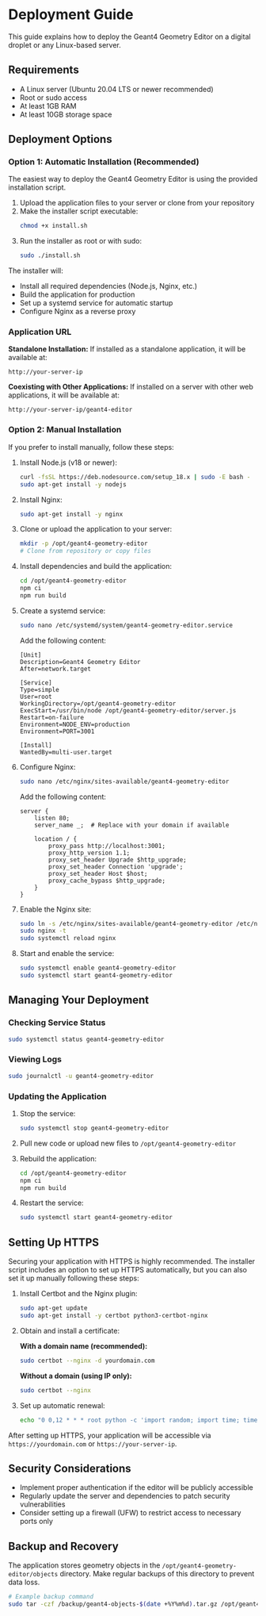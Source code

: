 # Deployment Guide

This guide explains how to deploy the Geant4 Geometry Editor on a digital droplet or any Linux-based server.

## Requirements

- A Linux server (Ubuntu 20.04 LTS or newer recommended)
- Root or sudo access
- At least 1GB RAM
- At least 10GB storage space

## Deployment Options

### Option 1: Automatic Installation (Recommended)

The easiest way to deploy the Geant4 Geometry Editor is using the provided installation script.

1. Upload the application files to your server or clone from your repository
2. Make the installer script executable:
   ```bash
   chmod +x install.sh
   ```
3. Run the installer as root or with sudo:
   ```bash
   sudo ./install.sh
   ```

The installer will:
- Install all required dependencies (Node.js, Nginx, etc.)
- Build the application for production
- Set up a systemd service for automatic startup
- Configure Nginx as a reverse proxy

### Application URL

**Standalone Installation:**
If installed as a standalone application, it will be available at:
```
http://your-server-ip
```

**Coexisting with Other Applications:**
If installed on a server with other web applications, it will be available at:
```
http://your-server-ip/geant4-editor
```

### Option 2: Manual Installation

If you prefer to install manually, follow these steps:

1. Install Node.js (v18 or newer):
   ```bash
   curl -fsSL https://deb.nodesource.com/setup_18.x | sudo -E bash -
   sudo apt-get install -y nodejs
   ```

2. Install Nginx:
   ```bash
   sudo apt-get install -y nginx
   ```

3. Clone or upload the application to your server:
   ```bash
   mkdir -p /opt/geant4-geometry-editor
   # Clone from repository or copy files
   ```

4. Install dependencies and build the application:
   ```bash
   cd /opt/geant4-geometry-editor
   npm ci
   npm run build
   ```

5. Create a systemd service:
   ```bash
   sudo nano /etc/systemd/system/geant4-geometry-editor.service
   ```
   
   Add the following content:
   ```
   [Unit]
   Description=Geant4 Geometry Editor
   After=network.target

   [Service]
   Type=simple
   User=root
   WorkingDirectory=/opt/geant4-geometry-editor
   ExecStart=/usr/bin/node /opt/geant4-geometry-editor/server.js
   Restart=on-failure
   Environment=NODE_ENV=production
   Environment=PORT=3001

   [Install]
   WantedBy=multi-user.target
   ```

6. Configure Nginx:
   ```bash
   sudo nano /etc/nginx/sites-available/geant4-geometry-editor
   ```
   
   Add the following content:
   ```
   server {
       listen 80;
       server_name _;  # Replace with your domain if available

       location / {
           proxy_pass http://localhost:3001;
           proxy_http_version 1.1;
           proxy_set_header Upgrade $http_upgrade;
           proxy_set_header Connection 'upgrade';
           proxy_set_header Host $host;
           proxy_cache_bypass $http_upgrade;
       }
   }
   ```

7. Enable the Nginx site:
   ```bash
   sudo ln -s /etc/nginx/sites-available/geant4-geometry-editor /etc/nginx/sites-enabled/
   sudo nginx -t
   sudo systemctl reload nginx
   ```

8. Start and enable the service:
   ```bash
   sudo systemctl enable geant4-geometry-editor
   sudo systemctl start geant4-geometry-editor
   ```

## Managing Your Deployment

### Checking Service Status

```bash
sudo systemctl status geant4-geometry-editor
```

### Viewing Logs

```bash
sudo journalctl -u geant4-geometry-editor
```

### Updating the Application

1. Stop the service:
   ```bash
   sudo systemctl stop geant4-geometry-editor
   ```

2. Pull new code or upload new files to `/opt/geant4-geometry-editor`

3. Rebuild the application:
   ```bash
   cd /opt/geant4-geometry-editor
   npm ci
   npm run build
   ```

4. Restart the service:
   ```bash
   sudo systemctl start geant4-geometry-editor
   ```

## Setting Up HTTPS

Securing your application with HTTPS is highly recommended. The installer script includes an option to set up HTTPS automatically, but you can also set it up manually following these steps:

1. Install Certbot and the Nginx plugin:
   ```bash
   sudo apt-get update
   sudo apt-get install -y certbot python3-certbot-nginx
   ```

2. Obtain and install a certificate:
   
   **With a domain name (recommended):**
   ```bash
   sudo certbot --nginx -d yourdomain.com
   ```
   
   **Without a domain (using IP only):**
   ```bash
   sudo certbot --nginx
   ```

3. Set up automatic renewal:
   ```bash
   echo "0 0,12 * * * root python -c 'import random; import time; time.sleep(random.random() * 3600)' && certbot renew -q" | sudo tee -a /etc/crontab > /dev/null
   ```

After setting up HTTPS, your application will be accessible via `https://yourdomain.com` or `https://your-server-ip`.

## Security Considerations

- Implement proper authentication if the editor will be publicly accessible
- Regularly update the server and dependencies to patch security vulnerabilities
- Consider setting up a firewall (UFW) to restrict access to necessary ports only

## Backup and Recovery

The application stores geometry objects in the `/opt/geant4-geometry-editor/objects` directory. 
Make regular backups of this directory to prevent data loss.

```bash
# Example backup command
sudo tar -czf /backup/geant4-objects-$(date +%Y%m%d).tar.gz /opt/geant4-geometry-editor/objects
```
